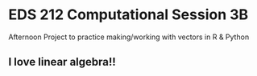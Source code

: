 # EDS 212 Computational Session 3B
Afternoon Project to practice making/working with vectors in R &amp; Python


## I love linear algebra!!
